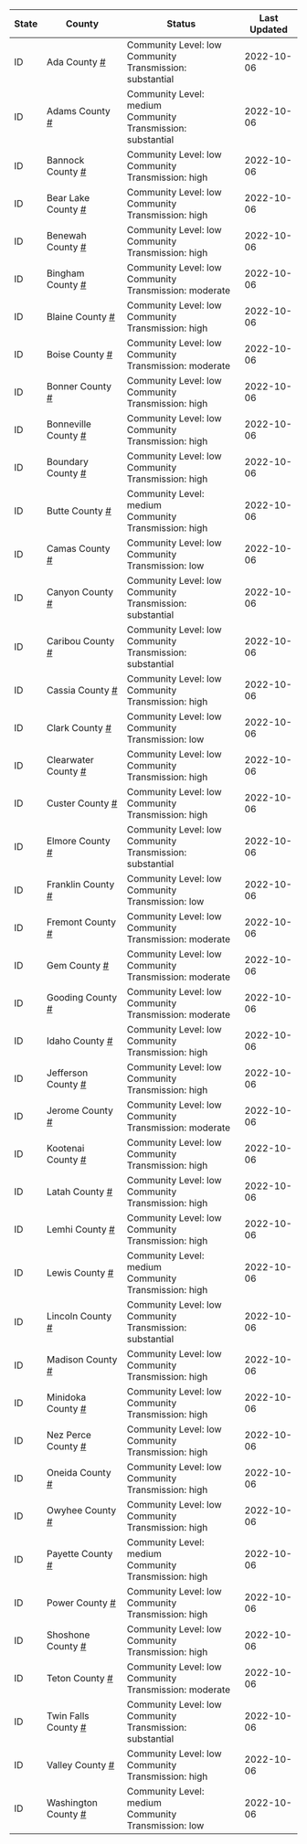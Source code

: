 State | County | Status | Last Updated
--- | --- | --- | --- 
ID | Ada County <a href="#ada_county">#</a> | <a name="ada_county"></a>Community Level: low<br/>Community Transmission: substantial | 2022-10-06
ID | Adams County <a href="#adams_county">#</a> | <a name="adams_county"></a>Community Level: medium<br/>Community Transmission: substantial | 2022-10-06
ID | Bannock County <a href="#bannock_county">#</a> | <a name="bannock_county"></a>Community Level: low<br/>Community Transmission: high | 2022-10-06
ID | Bear Lake County <a href="#bear_lake_county">#</a> | <a name="bear_lake_county"></a>Community Level: low<br/>Community Transmission: high | 2022-10-06
ID | Benewah County <a href="#benewah_county">#</a> | <a name="benewah_county"></a>Community Level: low<br/>Community Transmission: high | 2022-10-06
ID | Bingham County <a href="#bingham_county">#</a> | <a name="bingham_county"></a>Community Level: low<br/>Community Transmission: moderate | 2022-10-06
ID | Blaine County <a href="#blaine_county">#</a> | <a name="blaine_county"></a>Community Level: low<br/>Community Transmission: high | 2022-10-06
ID | Boise County <a href="#boise_county">#</a> | <a name="boise_county"></a>Community Level: low<br/>Community Transmission: moderate | 2022-10-06
ID | Bonner County <a href="#bonner_county">#</a> | <a name="bonner_county"></a>Community Level: low<br/>Community Transmission: high | 2022-10-06
ID | Bonneville County <a href="#bonneville_county">#</a> | <a name="bonneville_county"></a>Community Level: low<br/>Community Transmission: high | 2022-10-06
ID | Boundary County <a href="#boundary_county">#</a> | <a name="boundary_county"></a>Community Level: low<br/>Community Transmission: high | 2022-10-06
ID | Butte County <a href="#butte_county">#</a> | <a name="butte_county"></a>Community Level: medium<br/>Community Transmission: high | 2022-10-06
ID | Camas County <a href="#camas_county">#</a> | <a name="camas_county"></a>Community Level: low<br/>Community Transmission: low | 2022-10-06
ID | Canyon County <a href="#canyon_county">#</a> | <a name="canyon_county"></a>Community Level: low<br/>Community Transmission: substantial | 2022-10-06
ID | Caribou County <a href="#caribou_county">#</a> | <a name="caribou_county"></a>Community Level: low<br/>Community Transmission: substantial | 2022-10-06
ID | Cassia County <a href="#cassia_county">#</a> | <a name="cassia_county"></a>Community Level: low<br/>Community Transmission: high | 2022-10-06
ID | Clark County <a href="#clark_county">#</a> | <a name="clark_county"></a>Community Level: low<br/>Community Transmission: low | 2022-10-06
ID | Clearwater County <a href="#clearwater_county">#</a> | <a name="clearwater_county"></a>Community Level: low<br/>Community Transmission: high | 2022-10-06
ID | Custer County <a href="#custer_county">#</a> | <a name="custer_county"></a>Community Level: low<br/>Community Transmission: high | 2022-10-06
ID | Elmore County <a href="#elmore_county">#</a> | <a name="elmore_county"></a>Community Level: low<br/>Community Transmission: substantial | 2022-10-06
ID | Franklin County <a href="#franklin_county">#</a> | <a name="franklin_county"></a>Community Level: low<br/>Community Transmission: low | 2022-10-06
ID | Fremont County <a href="#fremont_county">#</a> | <a name="fremont_county"></a>Community Level: low<br/>Community Transmission: moderate | 2022-10-06
ID | Gem County <a href="#gem_county">#</a> | <a name="gem_county"></a>Community Level: low<br/>Community Transmission: moderate | 2022-10-06
ID | Gooding County <a href="#gooding_county">#</a> | <a name="gooding_county"></a>Community Level: low<br/>Community Transmission: moderate | 2022-10-06
ID | Idaho County <a href="#idaho_county">#</a> | <a name="idaho_county"></a>Community Level: low<br/>Community Transmission: high | 2022-10-06
ID | Jefferson County <a href="#jefferson_county">#</a> | <a name="jefferson_county"></a>Community Level: low<br/>Community Transmission: high | 2022-10-06
ID | Jerome County <a href="#jerome_county">#</a> | <a name="jerome_county"></a>Community Level: low<br/>Community Transmission: moderate | 2022-10-06
ID | Kootenai County <a href="#kootenai_county">#</a> | <a name="kootenai_county"></a>Community Level: low<br/>Community Transmission: high | 2022-10-06
ID | Latah County <a href="#latah_county">#</a> | <a name="latah_county"></a>Community Level: low<br/>Community Transmission: high | 2022-10-06
ID | Lemhi County <a href="#lemhi_county">#</a> | <a name="lemhi_county"></a>Community Level: low<br/>Community Transmission: high | 2022-10-06
ID | Lewis County <a href="#lewis_county">#</a> | <a name="lewis_county"></a>Community Level: medium<br/>Community Transmission: high | 2022-10-06
ID | Lincoln County <a href="#lincoln_county">#</a> | <a name="lincoln_county"></a>Community Level: low<br/>Community Transmission: substantial | 2022-10-06
ID | Madison County <a href="#madison_county">#</a> | <a name="madison_county"></a>Community Level: low<br/>Community Transmission: high | 2022-10-06
ID | Minidoka County <a href="#minidoka_county">#</a> | <a name="minidoka_county"></a>Community Level: low<br/>Community Transmission: high | 2022-10-06
ID | Nez Perce County <a href="#nez_perce_county">#</a> | <a name="nez_perce_county"></a>Community Level: low<br/>Community Transmission: high | 2022-10-06
ID | Oneida County <a href="#oneida_county">#</a> | <a name="oneida_county"></a>Community Level: low<br/>Community Transmission: high | 2022-10-06
ID | Owyhee County <a href="#owyhee_county">#</a> | <a name="owyhee_county"></a>Community Level: low<br/>Community Transmission: high | 2022-10-06
ID | Payette County <a href="#payette_county">#</a> | <a name="payette_county"></a>Community Level: medium<br/>Community Transmission: high | 2022-10-06
ID | Power County <a href="#power_county">#</a> | <a name="power_county"></a>Community Level: low<br/>Community Transmission: high | 2022-10-06
ID | Shoshone County <a href="#shoshone_county">#</a> | <a name="shoshone_county"></a>Community Level: low<br/>Community Transmission: high | 2022-10-06
ID | Teton County <a href="#teton_county">#</a> | <a name="teton_county"></a>Community Level: low<br/>Community Transmission: moderate | 2022-10-06
ID | Twin Falls County <a href="#twin_falls_county">#</a> | <a name="twin_falls_county"></a>Community Level: low<br/>Community Transmission: substantial | 2022-10-06
ID | Valley County <a href="#valley_county">#</a> | <a name="valley_county"></a>Community Level: low<br/>Community Transmission: high | 2022-10-06
ID | Washington County <a href="#washington_county">#</a> | <a name="washington_county"></a>Community Level: medium<br/>Community Transmission: low | 2022-10-06
